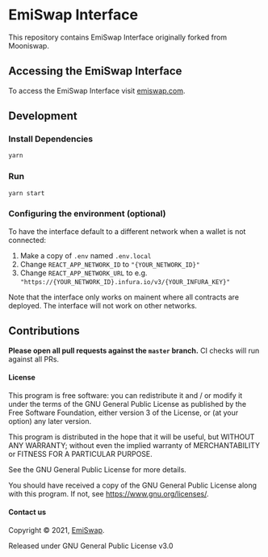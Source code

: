 # EmiSwap Interface 


This repository contains EmiSwap Interface originally forked from Mooniswap.

## Accessing the EmiSwap Interface
To access the EmiSwap Interface visit [emiswap.com](https://emiswap.com/).


## Development

### Install Dependencies

```bash
yarn
```

### Run

```bash
yarn start
```

### Configuring the environment (optional)

To have the interface default to a different network when a wallet is not connected:

1. Make a copy of `.env` named `.env.local`
2. Change `REACT_APP_NETWORK_ID` to `"{YOUR_NETWORK_ID}"`
3. Change `REACT_APP_NETWORK_URL` to e.g. `"https://{YOUR_NETWORK_ID}.infura.io/v3/{YOUR_INFURA_KEY}"` 

Note that the interface only works on mainent where all contracts are deployed.
The interface will not work on other networks.

## Contributions

**Please open all pull requests against the `master` branch.** 
CI checks will run against all PRs.

#### License

This program is free software: you can redistribute it and / or modify it under the terms of the GNU General Public License as published by the Free Software Foundation, either version 3 of the License, or (at your option) any later version.

This program is distributed in the hope that it will be useful, but WITHOUT ANY WARRANTY; without even the implied warranty of MERCHANTABILITY or FITNESS FOR A PARTICULAR PURPOSE. 

See the GNU General Public License for more details.

You should have received a copy of the GNU General Public License along with this program. If not, see <https://www.gnu.org/licenses/>.

#### Contact us

Copyright © 2021, [EmiSwap](https://emiswap.com/).

Released under GNU General Public License v3.0 
